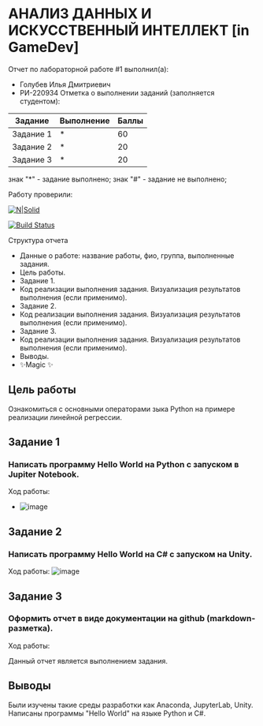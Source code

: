 # АНАЛИЗ ДАННЫХ И ИСКУССТВЕННЫЙ ИНТЕЛЛЕКТ [in GameDev]
Отчет по лабораторной работе #1 выполнил(а):
- Голубев Илья Дмитриевич
- РИ-220934
Отметка о выполнении заданий (заполняется студентом):

| Задание | Выполнение | Баллы |
| ------ | ------ | ------ |
| Задание 1 | * | 60 |
| Задание 2 | * | 20 |
| Задание 3 | * | 20 |

знак "*" - задание выполнено; знак "#" - задание не выполнено;

Работу проверили:


[![N|Solid](https://cldup.com/dTxpPi9lDf.thumb.png)](https://nodesource.com/products/nsolid)

[![Build Status](https://travis-ci.org/joemccann/dillinger.svg?branch=master)](https://travis-ci.org/joemccann/dillinger)

Структура отчета

- Данные о работе: название работы, фио, группа, выполненные задания.
- Цель работы.
- Задание 1.
- Код реализации выполнения задания. Визуализация результатов выполнения (если применимо).
- Задание 2.
- Код реализации выполнения задания. Визуализация результатов выполнения (если применимо).
- Задание 3.
- Код реализации выполнения задания. Визуализация результатов выполнения (если применимо).
- Выводы.
- ✨Magic ✨

## Цель работы
Ознакомиться с основными операторами зыка Python на примере реализации линейной регрессии.

## Задание 1
### Написать программу Hello World на Python с запуском в Jupiter Notebook.
Ход работы:
- ![image](https://github.com/iglbv/DA-in-GameDev-lab1/assets/130669110/2c37ab7a-ceb9-4fc0-a0e6-d5501b7bdfee)


## Задание 2
### Написать программу Hello World на C# с запуском на Unity. 

Ход работы:
![image](https://github.com/iglbv/DA-in-GameDev-lab1/assets/130669110/45b04476-40a5-4f23-95ca-71db2c994fcb)


## Задание 3
### Оформить отчет в виде документации на github (markdown-разметка).

Ход работы:

Данный отчет является выполнением задания.

## Выводы

Были изучены такие среды разработки как Anaconda, JupyterLab, Unity. Написаны программы "Hello World" на языке Python и C#.
